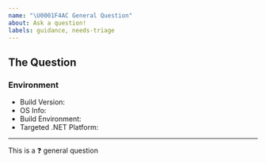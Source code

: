 ```yaml
---
name: "\U0001F4AC General Question"
about: Ask a question!
labels: guidance, needs-triage
---
```


<!--
⚠️ Important Information
Please make sure you have gone through the:
* Existing Issues
* Official Docs
* AWS Forums
before filing a new issue! If your question was already asked, but the 
answer does not satisfy your curiosity, prefer re-opening the existing 
issue to ask for further clarification, instead of filing a new issue.
-->

## The Question
<!--
Ask your question here. Include any details relevant. Make sure you are not
falling prey to the [X/Y problem][2]!
[2]: http://xyproblem.info
-->

### Environment
<!--- Include as many relevant details about the environment where the bug was discovered -->
* Build Version: <!-- Info from Nuget Package -->
* OS Info: <!-- Windows 10 | OSX Mojave | Ubuntu | AmazonLinux | etc. -->
* Build Environment: <!-- Visual Studio | VSCode + Terminal `dotnet` | etc. -->
* Targeted .NET Platform:  


---

This is a :question: general question
